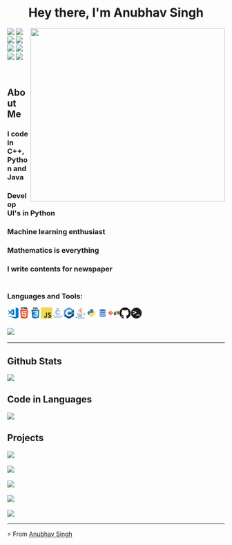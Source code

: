 <p>
  
  <h1 align='center'>Hey there, I'm Anubhav Singh</h1>

</p>

<img align="right" src="https://github.com/anubhavv1998/anubhavv1998/blob/main/Assistant.gif" height="400" width="450">

[![](https://img.shields.io/badge/LinkedIn-AnubhavSingh-blue)](https://www.linkedin.com/in/anubhav-singh-1a9090141/)
[![](https://img.shields.io/badge/Twitter-AnubhavSingh-skyblue)](https://twitter.com/Anubhav02017/)
[![](https://img.shields.io/badge/HackerRank-anubhavv1998-brightgreen)](https://www.hackerrank.com/anubhavv1998/)
[![](https://img.shields.io/badge/KnowMe-AnubhavSingh-orange)](https://anubhavv1998.github.io/anubhav/)
[![](https://img.shields.io/badge/GeeksForGeeks-AnubhavSingh-brightgreen)](https://auth.geeksforgeeks.org/user/4nu6h4v51ngh/)
[![](https://img.shields.io/badge/YouTube-AnubhavSingh-darkred)](https://www.youtube.com/channel/UCkyPJOfBGt0z9kdzFe1RZoA)
[![](https://img.shields.io/badge/Gmail-anubhavsingh02016@gmail.com-red)](mailto:anubhavsingh02016@gmail.com)
[![](https://img.shields.io/badge/Discord-anubhavsingh-blue)](https://discord.com/channels/692993599192956928/692993599192956931)

<br>

<h2 align="top">About Me</h2>

### I code in C++, Python and Java

### Develop UI's in Python

### Machine learning enthusiast

### Mathematics is everything 

### I write contents for newspaper<br><br>

### Languages and Tools:

<img align="left" alt="Visual Studio Code" width="26px" src="https://raw.githubusercontent.com/github/explore/80688e429a7d4ef2fca1e82350fe8e3517d3494d/topics/visual-studio-code/visual-studio-code.png" />
<img align="left" alt="HTML5" width="26px" src="https://raw.githubusercontent.com/github/explore/80688e429a7d4ef2fca1e82350fe8e3517d3494d/topics/html/html.png" />
<img align="left" alt="CSS3" width="26px" src="https://raw.githubusercontent.com/github/explore/80688e429a7d4ef2fca1e82350fe8e3517d3494d/topics/css/css.png" />
<img align="left" alt="JavaScript" width="26px" src="https://raw.githubusercontent.com/github/explore/80688e429a7d4ef2fca1e82350fe8e3517d3494d/topics/javascript/javascript.png" />
<img align="left" alt="C" width="26px" src="https://raw.githubusercontent.com/github/explore/80688e429a7d4ef2fca1e82350fe8e3517d3494d/topics/c/c.png" />
<img align="left" alt="CPP" width="26px" src="https://raw.githubusercontent.com/github/explore/80688e429a7d4ef2fca1e82350fe8e3517d3494d/topics/cpp/cpp.png" />
<img align="left" alt="Java" width="26px" src="https://raw.githubusercontent.com/github/explore/80688e429a7d4ef2fca1e82350fe8e3517d3494d/topics/java/java.png" />
<img align="left" alt="python" width="26px" src="https://raw.githubusercontent.com/github/explore/80688e429a7d4ef2fca1e82350fe8e3517d3494d/topics/python/python.png" />
<img align="left" alt="SQL" width="26px" src="https://raw.githubusercontent.com/github/explore/80688e429a7d4ef2fca1e82350fe8e3517d3494d/topics/sql/sql.png" />
<img align="left" alt="Git" width="26px" src="https://raw.githubusercontent.com/github/explore/80688e429a7d4ef2fca1e82350fe8e3517d3494d/topics/git/git.png" />
<img align="left" alt="GitHub" width="26px" src="https://raw.githubusercontent.com/github/explore/78df643247d429f6cc873026c0622819ad797942/topics/github/github.png" />
<img align="left" alt="Terminal" width="26px" src="https://raw.githubusercontent.com/github/explore/80688e429a7d4ef2fca1e82350fe8e3517d3494d/topics/terminal/terminal.png" /><br/>
<br/>

![](https://komarev.com/ghpvc/?username=your-github-anubhavv1998&label=PROFILE+VIEWS)<hr>

<h2 style="block">Github Stats</h2>
<p width="100%">
  <a href="https://github.com/anubhavv1998">
    <img align="top" src="https://github-readme-stats.vercel.app/api?username=anubhavv1998&theme=highcontrast&show_icons=true&count_private=true" />
  </a>
</p>

<h2 style="block">Code in Languages</h2>
  <p width="100%">
    <a href="https://github.com/anubhavv1998">
      <img align="top" src="https://github-readme-stats.vercel.app/api/top-langs/?username=anubhavv1998&theme=highcontrast&show_icons=true&count_private=true&layout=compact"/>
    </a>
  </p>

<h2 style="block"> Projects</h2>
  <p width="100%">
    <a href="https://github.com/anubhavv1998/SAIRA-Desktop-Assistant">
      <img align="top" src="https://github-readme-stats.vercel.app/api/pin/?username=anubhavv1998&repo=SAIRA-Desktop-Assistant&theme=highcontrast&show_icons=true&count_private=true&layout=compact"/>
    </a>
      <br><br>

   <a href="https://github.com/anubhavv1998/EmployeeLoanMgt">
    <img align="top" src="https://github-readme-stats.vercel.app/api/pin/?username=anubhavv1998&repo=EmployeeLoanMgt&theme=highcontrast&show_icons=true&count_private=true&layout=compact"/>
    </a>
    <br><br>
    <a href="https://github.com/anubhavv1998/EazyPeazy">
    <img align="top" src="https://github-readme-stats.vercel.app/api/pin/?username=anubhavv1998&repo=EazyPeazy&theme=highcontrast&show_icons=true&count_private=true&layout=compact"/>
    </a>
    <br><br>
    <a href="https://github.com/anubhavv1998/Book-Navigator-GCExtention">
    <img align="top" src="https://github-readme-stats.vercel.app/api/pin/?username=anubhavv1998&repo=Book-Navigator-GCExtention&theme=highcontrast&show_icons=true&count_private=true&layout=compact"/>
    </a>
    <br><br>
    <a href="https://github.com/anubhavv1998/E-Book_Services">
    <img align="top" src="https://github-readme-stats.vercel.app/api/pin/?username=anubhavv1998&repo=E-Book_Services&theme=highcontrast&show_icons=true&count_private=true&layout=compact"/>
    </a>
</p>

<hr>

⚡ From  [Anubhav Singh](https://github.com/anubhavv1998)<br><br>



<!-- Aage aur projects bnane hai


<!--
Here are some ideas to get you started:

- 🔭 I’m currently working on ...
- 🌱 I’m currently learning ...
- 👯 I’m looking to collaborate on ...
- 🤔 I’m looking for help with ...
- 💬 Ask me about ...
- 📫 How to reach me: ...
- 😄 Pronouns: ...
- ⚡ Fun fact: ...
-->
